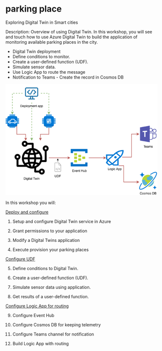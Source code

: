 <H1>parking place</H1>
Exploring Digital Twin in Smart cities

Description: Overview of using Digital Twin. In this workshop, you will see and touch how to use Azure Digital Twin to build the application of monitoring available parking places in the city.  
  - Digital Twin deployment 
  - Define conditions to monitor. 
  - Create a user-defined function (UDF). 
  - Simulate sensor data. 
  - Use Logic App to route the message 
  - Notification to Teams - Create the record in Cosmos DB
 
![](https://github.com/sergiibielskyi/parking/blob/master/digital.png)
  
In this workshop you will:

<a href="https://github.com/sergiibielskyi/parking/blob/master/module1.md">Deploy and configure</a>
  1. Setup and configure Digital Twin service in Azure
  
  2. Grant permissions to your application
  
  3. Modify a Digital Twins application
  
  4. Execute provision your parking places

<a href="https://github.com/sergiibielskyi/parking/blob/master/module2.md">Configure UDF</a>

  5. Define conditions to Digital Twin.
  
  6. Create a user-defined function (UDF).
  
  7. Simulate sensor data using application.
  
  8. Get results of a user-defined function.

<a href="https://github.com/sergiibielskyi/parking/blob/master/module3.md">Configure Logic App for routing</a>

  9. Configure Event Hub
  
  10. Configure Cosmos DB for keeping telemetry
  
  11. Configure Teams channel for notification
  
  12. Build Logic App with routing
  
 
